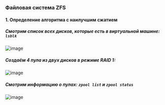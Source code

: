 ### Файловая система ZFS

#### 1. Определение алгоритма с наилучшим сжатием

##### Смотрим список всех дисков, которые есть в виртуальной машине: `lsblk`

![image](https://github.com/user-attachments/assets/3fef23c0-1d8a-4893-9f82-ee07dca900b4)

##### Создаём 4 пула из двух дисков в режиме RAID 1:
![image](https://github.com/user-attachments/assets/93d65914-572b-4657-96a5-124c207ca31b)

##### Смотрим информацию о пулах: `zpool list` и `zpool status`
![image](https://github.com/user-attachments/assets/097a261c-4189-4021-b178-e3ff7088585d)






